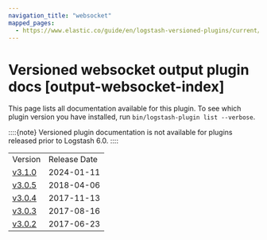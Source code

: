 ```yaml
---
navigation_title: "websocket"
mapped_pages:
  - https://www.elastic.co/guide/en/logstash-versioned-plugins/current/output-websocket-index.html
---
```


# Versioned websocket output plugin docs [output-websocket-index]


This page lists all documentation available for this plugin.  To see which plugin version you have installed, run `bin/logstash-plugin list --verbose`.

::::{note}
Versioned plugin documentation is not available for plugins released prior to Logstash 6.0.
::::


|     |     |
| --- | --- |
| Version | Release Date |
| [v3.1.0](v3-1-0-plugins-outputs-websocket.md) | 2024-01-11 |
| [v3.0.5](v3-0-5-plugins-outputs-websocket.md) | 2018-04-06 |
| [v3.0.4](v3-0-4-plugins-outputs-websocket.md) | 2017-11-13 |
| [v3.0.3](v3-0-3-plugins-outputs-websocket.md) | 2017-08-16 |
| [v3.0.2](v3-0-2-plugins-outputs-websocket.md) | 2017-06-23 |






